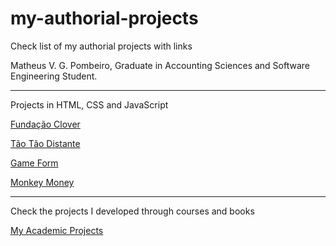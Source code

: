 # my-authorial-projects
 Check list of my authorial projects with links

Matheus V. G. Pombeiro, Graduate in Accounting Sciences and Software Engineering Student.

<hr>

Projects in HTML, CSS and JavaScript

<a href="https://matheus-pombeiro.github.io/fundacao-clover">Fundação Clover</a>

<a href="https://matheus-pombeiro.github.io/tao-tao-distante">Tão Tão Distante</a>

<a href="https://matheus-pombeiro.github.io/game-form">Game Form</a>

<a href="https://matheus-pombeiro.github.io/monkey-money/">Monkey Money</a>

<hr>

Check the projects I developed through courses and books

<a href="https://matheus-pombeiro.github.io/meus-projetos-academicos">My Academic Projects</a>